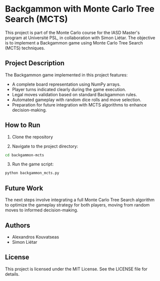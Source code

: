 # Backgammon with Monte Carlo Tree Search (MCTS)

This project is part of the Monte Carlo course for the IASD Master's program at Université PSL, in collaboration with Simon Liétar. The objective is to implement a Backgammon game using Monte Carlo Tree Search (MCTS) techniques.

## Project Description

The Backgammon game implemented in this project features:
- A complete board representation using NumPy arrays.
- Player turns indicated clearly during the game execution.
- Legal moves validation based on standard Backgammon rules.
- Automated gameplay with random dice rolls and move selection.
- Preparation for future integration with MCTS algorithms to enhance decision-making.

## How to Run

1. Clone the repository

2. Navigate to the project directory:
```bash
cd backgammon-mcts
```

3. Run the game script:
```bash
python backgammon_mcts.py
```

## Future Work

The next steps involve integrating a full Monte Carlo Tree Search algorithm to optimize the gameplay strategy for both players, moving from random moves to informed decision-making.

## Authors
- Alexandros Kouvatseas
- Simon Liétar

## License
This project is licensed under the MIT License. See the LICENSE file for details.

